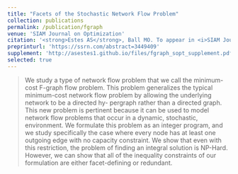 ```yaml
---
title: "Facets of the Stochastic Network Flow Problem"
collection: publications
permalink: /publication/fgraph
venue: 'SIAM Journal on Optimization'
citation: '<strong>Estes AS</strong>, Ball MO. To appear in <i>SIAM Journal of Optimization</i>.'
preprinturl: 'https://ssrn.com/abstract=3449409'
supplement: 'http://asestes1.github.io/files/fgraph_sopt_supplement.pdf' 
selected: true
---
```

> We study a type of network flow problem that we call the minimum-
cost F-graph flow problem. This problem generalizes the typical minimum-cost
network flow problem by allowing the underlying network to be a directed hy-
pergraph rather than a directed graph. This new problem is pertinent because
it can be used to model network flow problems that occur in a dynamic,
stochastic, environment. We formulate this problem as an integer program,
and we study specifically the case where every node has at least one outgoing
edge with no capacity constraint. We show that even with this restriction, the
problem of finding an integral solution is NP-Hard. However, we can show that
all of the inequality constraints of our formulation are either facet-defining or
redundant.

